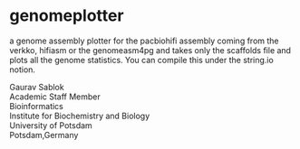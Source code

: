 # genomeplotter
a genome assembly plotter for the pacbiohifi assembly coming from the verkko, hifiasm or the genomeasm4pg and takes only the scaffolds file and plots all the genome statistics. You can compile this under the string.io notion. 

Gaurav Sablok \
Academic Staff Member \
Bioinformatics \
Institute for Biochemistry and Biology \
University of Potsdam \
Potsdam,Germany

